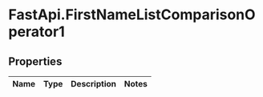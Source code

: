 # FastApi.FirstNameListComparisonOperator1

## Properties
Name | Type | Description | Notes
------------ | ------------- | ------------- | -------------
